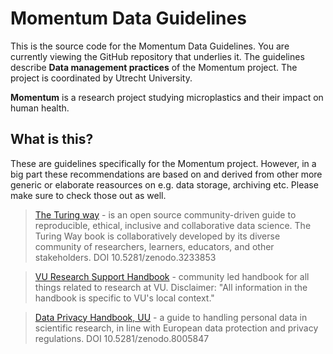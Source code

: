 # Momentum Data Guidelines

This is the source code for the Momentum Data Guidelines. You are currently viewing the GitHub repository that underlies it.
The guidelines describe **Data management practices** of the Momentum project. The project is coordinated by Utrecht University.

**Momentum** is a research project studying microplastics and their impact on human health. 


## What is this?

These are guidelines specifically for the Momentum project. However, in a big part these recommendations are based on and derived from other more generic or elaborate reasources on e.g. data storage, archiving etc.
Please make sure to check those out as well.

> [The Turing way](https://book.the-turing-way.org/) - is an open source community-driven guide to reproducible, ethical, inclusive and collaborative data science. The Turing Way book is collaboratively developed by its diverse community of researchers, learners, educators, and other stakeholders.
DOI 10.5281/zenodo.3233853

> [VU Research Support Handbook](https://ubvu.github.io/open-handbook/) - community led handbook for all things related to research at VU. Disclaimer: "All information in the handbook is specific to VU's local context."


> [Data Privacy Handbook, UU](https://utrechtuniversity.github.io/dataprivacyhandbook/) - a guide to handling personal data in scientific research, in line with European data protection and privacy regulations. 
DOI 10.5281/zenodo.8005847

